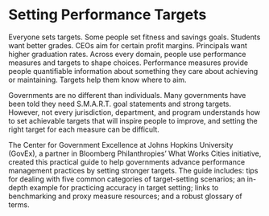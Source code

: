 # Setting Performance Targets

Everyone sets targets. Some people set fitness and savings goals. Students want better grades. CEOs aim for certain profit margins. Principals want higher graduation rates. Across every domain, people use performance measures and targets to shape choices. Performance measures provide people quantifiable information about something they care about achieving or maintaining. Targets help them know where to aim. 

Governments are no different than individuals. Many governments have been told they need S.M.A.R.T. goal statements and strong targets. However, not every jurisdiction, department, and program understands how to set achievable targets that will inspire people to improve, and setting the right target for each measure can be difficult. 

The Center for Government Excellence at Johns Hopkins University (GovEx), a partner in Bloomberg Philanthropies’ What Works Cities initiative, created this practical guide to help governments advance performance management practices by setting stronger targets. The guide includes: tips for dealing with five common categories of target-setting scenarios; an in-depth example for practicing accuracy in target setting; links to benchmarking and proxy measure resources; and a robust glossary of terms. 
